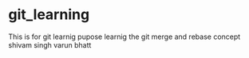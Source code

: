 # git_learning
This is for git learnig pupose
learnig the git merge and rebase concept
shivam singh 
varun bhatt